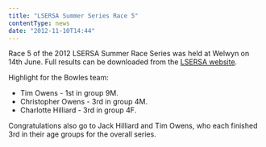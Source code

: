 ```yaml
---
title: "LSERSA Summer Series Race 5"
contentType: news
date: "2012-11-10T14:44"
---
```


Race 5 of the 2012 LSERSA Summer Race Series was held at Welwyn on 14th June. Full results can be downloaded from the [LSERSA website](http://www.lsersa.org/races12/we12ovr.pdf).

Highlight for the Bowles team:

* Tim Owens - 1st in group 9M.
* Christopher Owens - 3rd in group 4M.
* Charlotte Hilliard - 3rd in group 4F.

Congratulations also go to Jack Hilliard and Tim Owens, who each finished 3rd in their age groups for the overall series.
